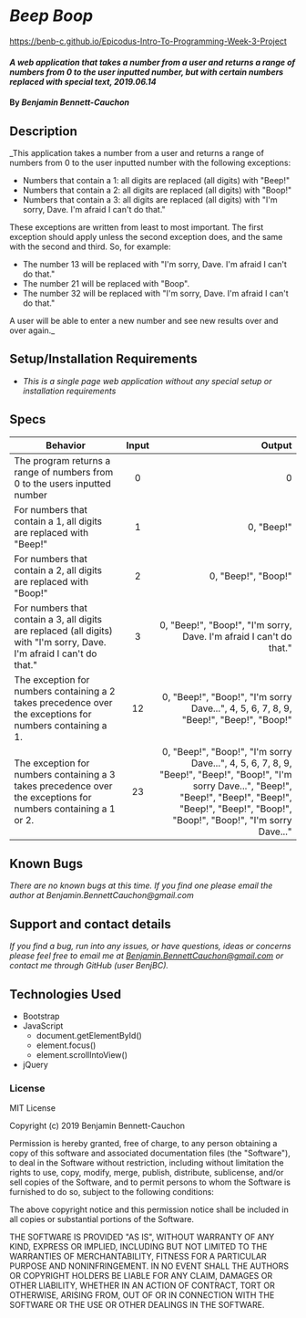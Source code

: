 # _Beep Boop_
https://benb-c.github.io/Epicodus-Intro-To-Programming-Week-3-Project

#### _A web application that takes a number from a user and returns a range of numbers from 0 to the user inputted number, but with certain numbers replaced with special text, 2019.06.14_

#### By _**Benjamin Bennett-Cauchon**_

## Description

_This application takes a number from a user and returns a range of numbers from 0 to the user inputted number with the following exceptions:

* Numbers that contain a 1: all digits are replaced (all digits) with "Beep!"
* Numbers that contain a 2: all digits are replaced (all digits) with "Boop!"
* Numbers that contain a 3: all digits are replaced (all digits) with "I'm sorry, Dave. I'm afraid I can't do that."

These exceptions are written from least to most important. The first exception should apply unless the second exception does, and the same with the second and third. So, for example:

* The number 13 will be replaced with "I'm sorry, Dave. I'm afraid I can't do that."
* The number 21 will be replaced with "Boop".
* The number 32 will be replaced with "I'm sorry, Dave. I'm afraid I can't do that."

A user will be able to enter a new number and see new results over and over again._

## Setup/Installation Requirements

* _This is a single page web application without any special setup or installation requirements_

## Specs
| Behavior | Input | Output |
| ------------- |:-------------:| -----:|
| The program returns a range of numbers from 0 to the users inputted number | 0 | 0 |
| For numbers that contain a 1, all digits are replaced with "Beep!" | 1 | 0, "Beep!" |
| For numbers that contain a 2, all digits are replaced with "Boop!" | 2 | 0, "Beep!", "Boop!" |
| For numbers that contain a 3, all digits are replaced (all digits) with "I'm sorry, Dave. I'm afraid I can't do that." | 3 | 0, "Beep!", "Boop!", "I'm sorry, Dave. I'm afraid I can't do that." |
| The exception for numbers containing a 2 takes precedence over the exceptions for numbers containing a 1. | 12 | 0, "Beep!", "Boop!", "I'm sorry Dave...", 4, 5, 6, 7, 8, 9, "Beep!", "Beep!", "Boop!" |
| The exception for numbers containing a 3 takes precedence over the exceptions for numbers containing a 1 or 2. | 23 | 0, "Beep!", "Boop!", "I'm sorry Dave...", 4, 5, 6, 7, 8, 9, "Beep!", "Beep!", "Boop!", "I'm sorry Dave...", "Beep!", "Beep!", "Beep!", "Beep!", "Beep!", "Beep!", "Boop!", "Boop!", "Boop!", "I'm sorry Dave..." |

## Known Bugs

_There are no known bugs at this time. If you find one please email the author at Benjamin.BennettCauchon@gmail.com_

## Support and contact details

_If you find a bug, run into any issues, or have questions, ideas or concerns please feel free to email me at Benjamin.BennettCauchon@gmail.com or contact me through GitHub (user BenjBC)._

## Technologies Used

* Bootstrap
* JavaScript
  * document.getElementById()
  * element.focus()
  * element.scrollIntoView()
* jQuery

### License

MIT License

Copyright (c) 2019 Benjamin Bennett-Cauchon

Permission is hereby granted, free of charge, to any person obtaining a copy of this software and associated documentation files (the "Software"), to deal in the Software without restriction, including without limitation the rights to use, copy, modify, merge, publish, distribute, sublicense, and/or sell copies of the Software, and to permit persons to whom the Software is furnished to do so, subject to the following conditions:

The above copyright notice and this permission notice shall be included in all copies or substantial portions of the Software.

THE SOFTWARE IS PROVIDED "AS IS", WITHOUT WARRANTY OF ANY KIND, EXPRESS OR IMPLIED, INCLUDING BUT NOT LIMITED TO THE WARRANTIES OF MERCHANTABILITY, FITNESS FOR A PARTICULAR PURPOSE AND NONINFRINGEMENT. IN NO EVENT SHALL THE AUTHORS OR COPYRIGHT HOLDERS BE LIABLE FOR ANY CLAIM, DAMAGES OR OTHER LIABILITY, WHETHER IN AN ACTION OF CONTRACT, TORT OR OTHERWISE, ARISING FROM, OUT OF OR IN CONNECTION WITH THE SOFTWARE OR THE USE OR OTHER DEALINGS IN THE SOFTWARE.
